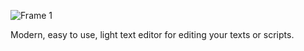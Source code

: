 
![Frame 1](https://github.com/DzoniCodec06/Texty-Editor/assets/60019990/3bbfc1cc-8d81-49ae-bc76-d9c30909e731)

Modern, easy to use, light text editor for editing your texts or scripts. 
